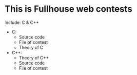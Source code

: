 # This is Fullhouse web contests
Include: C & C++
- C:
  + Source code
  + File of contest
  + Theory of C
- C++:
  + Theory of C++
  + Source code
  + File of contest
